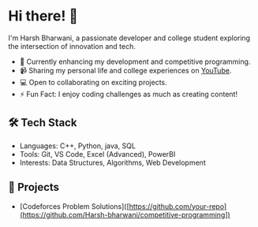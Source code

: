 # Hi there! 👋  
I'm Harsh Bharwani, a passionate developer and college student exploring the intersection of innovation and tech.

- 🌱 Currently enhancing my development and competitive programming.
- 📹 Sharing my personal life and college experiences on [YouTube](https://www.youtube.com/@Harsh_Bharwani).
- 💻 Open to collaborating on exciting projects.
- ⚡ Fun Fact: I enjoy coding challenges as much as creating content!

## 🛠️ Tech Stack
- Languages: C++, Python, java, SQL
- Tools: Git, VS Code, Excel (Advanced), PowerBI
- Interests: Data Structures, Algorithms, Web Development

## 🚀 Projects
- [Codeforces Problem Solutions]([https://github.com/your-repo](https://github.com/Harsh-bharwani/competitive-programming])
